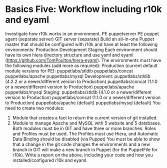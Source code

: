 # Basics Five: Workflow including r10k and eyaml
Investigate how r10k works in an environment.
PE puppetserver
PE puppet agent (separate server)
GIT server (separate)
Build an all-in-one Puppet master that should be configured with r10k and have at least the following environments:
Production
Development
Staging
Each environment should have its own hiera directory structure and use yaml and eyaml (https://github.com/TomPoulton/hiera-eyaml).
The environments must have the following modules (add more as required):
Production (current default module versions for PE):
puppetlabs/stldib
puppetlabs/concat
puppetlabs/apache
puppetlabs/mysql
Development:
puppetlabs/stldib (4.2.2 or a newer/different version to Production)
puppetlabs/concat (1.1.0 or a newer/different version to Production)
puppetlabs/apache
puppetlabs/mysql
Staging:
puppetlabs/stldib (4.1.0 or a newer/different version to Production)
puppetlabs/concat (1.1.0 or a newer/different version to Production)
puppetlabs/apache (default)
puppetlabs/mysql (default)
You need to create two modules:
1. Module that creates a fact to return the current version of git installed.
2. Module to manage Apache and MySQL with 5 website and 5 databases.
Both modules must be in GIT and have three or more branches.
Roles and Profiles must be used.
The Profiles must use Hiera, and Automatic Data Binding should be disabled (via Puppet)
You must be able to show that a change in the git code changes the environments and a new branch in GIT will make a new branch in Puppet (for the PuppetFile for r10k).
Write a report on the above, including your code and how you installed/configured r10k and eyaml.
